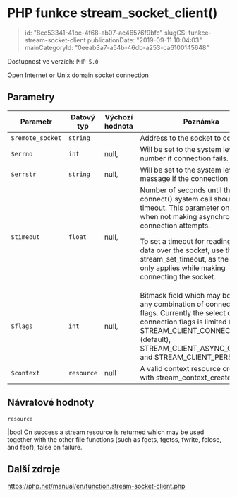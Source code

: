 PHP funkce stream_socket_client()
=================================

> id: "8cc53341-41bc-4f68-ab07-ac46576f9bfc"
> slugCS: funkce-stream-socket-client
> publicationDate: "2019-09-11 10:04:03"
> mainCategoryId: "0eeab3a7-a54b-46db-a253-ca6100145648"

Dostupnost ve verzích: `PHP 5.0`

Open Internet or Unix domain socket connection


Parametry
--------------

| Parametr | Datový typ | Výchozí hodnota | Poznámka |
|-----|-----|-----|-----|
| `$remote_socket` | `string` |  | Address to the socket to connect to. |
| `$errno` | `int` | null, | Will be set to the system level error number if connection fails. |
| `$errstr` | `string` | null, | Will be set to the system level error message if the connection fails. |
| `$timeout` | `float` | null, | Number of seconds until the connect() system call should timeout. This parameter only applies when not making asynchronous connection attempts. <p> To set a timeout for reading/writing data over the socket, use the stream_set_timeout, as the timeout only applies while making connecting the socket. |
| `$flags` | `int` | null, | Bitmask field which may be set to any combination of connection flags. Currently the select of connection flags is limited to STREAM_CLIENT_CONNECT (default), STREAM_CLIENT_ASYNC_CONNECT and STREAM_CLIENT_PERSISTENT. |
| `$context` | `resource` | null | A valid context resource created with stream_context_create. |


Návratové hodnoty
----------------

`resource`

|bool On success a stream resource is returned which may
be used together with the other file functions (such as
fgets, fgetss,
fwrite, fclose, and
feof), false on failure.

Další zdroje
------------

https://php.net/manual/en/function.stream-socket-client.php
